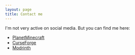 ```yaml
---
layout: page
title: Contact me
---
```


I'm not very active on social media.
But you can find me here:
* [PlanetMinecraft](https://www.planetminecraft.com/member/bebebea_loste/)
* [CurseForge](https://www.curseforge.com/members/bebebea_loste)
* [Modrinth](https://modrinth.com/user/bebebea_loste)

